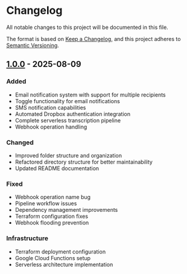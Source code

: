 # Changelog

All notable changes to this project will be documented in this file.

The format is based on [Keep a Changelog](https://keepachangelog.com/en/1.0.0/),
and this project adheres to [Semantic Versioning](https://semver.org/spec/v2.0.0.html).

## [1.0.0] - 2025-08-09

### Added
- Email notification system with support for multiple recipients
- Toggle functionality for email notifications
- SMS notification capabilities
- Automated Dropbox authentication integration
- Complete serverless transcription pipeline
- Webhook operation handling

### Changed
- Improved folder structure and organization
- Refactored directory structure for better maintainability
- Updated README documentation

### Fixed
- Webhook operation name bug
- Pipeline workflow issues
- Dependency management improvements
- Terraform configuration fixes
- Webhook flooding prevention

### Infrastructure
- Terraform deployment configuration
- Google Cloud Functions setup
- Serverless architecture implementation

[1.0.0]: https://github.com/mzakany23/transcripts/releases/tag/v1.0.0